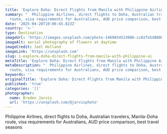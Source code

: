 ```yaml
---
title: 'Explore Doha: Direct Flights from Manila with Philippine Airlines'
summary: "  Philippine Airlines, direct flights to Doha, Australian travelers, Manila-Doha
  route, visa requirements for Australians, AUD price comparison, best tr..."
date: '2025-04-20T10:06:45.823Z'
country: '>-'
type: Destination
imageUrl: 'https://images.unsplash.com/photo-1469854523086-cc02fe5d8800'
imageAlt: aerial photography of flowers at daytime
imageCredit: Joel Holland
imageLink: 'https://unsplash.com'
slug: 1-explore-doha-direct-flights-from-manila-with-philippine-ai
metaTitle: 'Explore Doha: Direct Flights from Manila with Philippine Airlines'
metaDescription: "  Philippine Airlines, direct flights to Doha, Australian travelers, Manila-Doha
  route, visa requirements for Australians, AUD price comparison, best tr..."
keywords: ''
originalTitle: 'Explore Doha: Direct Flights from Manila with Philippine Airlines'
published: 'true'
categories: '[]'
photographer:
  name: Braden Jarvis
  url: 'https://unsplash.com/@jarvisphoto'
---
```







Philippine Airlines, direct flights to Doha, Australian travelers, Manila-Doha route, visa requirements for Australians, AUD price comparison, best travel seasons
